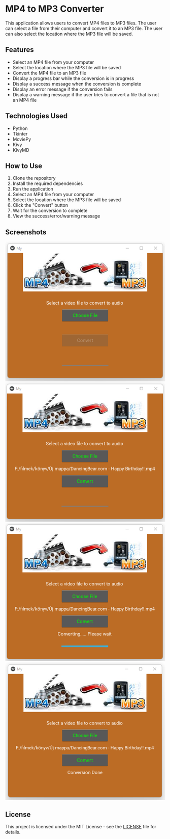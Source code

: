 # MP4 to MP3 Converter

This application allows users to convert MP4 files to MP3 files. The user can select a file from their computer and convert it to an MP3 file. The user can also select the location where the MP3 file will be saved.

## Features

- Select an MP4 file from your computer
- Select the location where the MP3 file will be saved
- Convert the MP4 file to an MP3 file
- Display a progress bar while the conversion is in progress
- Display a success message when the conversion is complete
- Display an error message if the conversion fails
- Display a warning message if the user tries to convert a file that is not an MP4 file

## Technologies Used

- Python
- Tkinter
- MoviePy
- Kivy
- KivyMD

## How to Use

1. Clone the repository
2. Install the required dependencies
3. Run the application
4. Select an MP4 file from your computer
5. Select the location where the MP3 file will be saved
6. Click the "Convert" button
7. Wait for the conversion to complete
8. View the success/error/warning message

## Screenshots

![Screenshot 1](assets/img/screenshot1.png)
![Screenshot 2](assets/img/screenshot2.png)
![Screenshot 3](assets/img/screenshot3.png)
![Screenshot 4](assets/img/screenshot4.png)

## License

This project is licensed under the MIT License - see the [LICENSE](LICENSE) file for details.